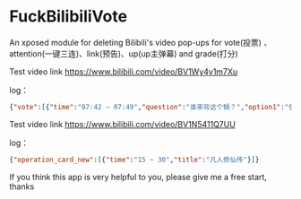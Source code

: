# FuckBilibiliVote
An xposed module for deleting Bilibili's video pop-ups for vote(投票) 、attention(一键三连)、link(预告)、up(up主弹幕) and grade(打分)

Test video link https://www.bilibili.com/video/BV1Wy4y1m7Xu

log：

```json
{"vote":[{"time":"07:42 ~ 07:49","question":"谁来背这个锅？","option1":"使用AI的人","option2":"开发AI的人"}],"attention":{"time":"00:34 ~ 00:39"},"up":[{"content":"危","time":"00:53"},{"content":"嗨呀，去年做好的视频啦，没想到，已经411年了","time":"05:16"}]}
```

Test video link https://www.bilibili.com/video/BV1N5411Q7UU

log：

```json
{"operation_card_new":[{"time":"15 ~ 30","title":"凡人修仙传"}]}
```

If you think this app is very helpful to you, please give me a free start, thanks

